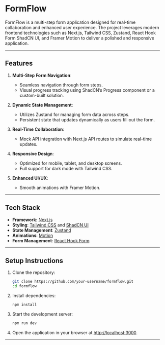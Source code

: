 # FormFlow

FormFlow is a multi-step form application designed for real-time collaboration and enhanced user experience. The project leverages modern frontend technologies such as Next.js, Tailwind CSS, Zustand, React Hook Form ShadCN UI, and Framer Motion to deliver a polished and responsive application.

---

## Features

1. **Multi-Step Form Navigation**:

   - Seamless navigation through form steps.
   - Visual progress tracking using ShadCN’s Progress component or a custom-built solution.

2. **Dynamic State Management**:

   - Utilizes Zustand for managing form data across steps.
   - Persistent state that updates dynamically as users fill out the form.

3. **Real-Time Collaboration**:

   - Mock API integration with Next.js API routes to simulate real-time updates.

4. **Responsive Design**:

   - Optimized for mobile, tablet, and desktop screens.
   - Full support for dark mode with Tailwind CSS.

5. **Enhanced UI/UX**:

   - Smooth animations with Framer Motion.

---

## Tech Stack

- **Framework**: [Next.js](https://nextjs.org/)
- **Styling**: [Tailwind CSS](https://tailwindcss.com/) and [ShadCN UI](https://shadcn.dev/)
- **State Management**: [Zustand](https://zustand.docs.pmnd.rs/getting-started/introduction)
- **Animations**: [Motion](https://motion.dev/docs)
- **Form Management**: [React Hook Form](https://www.react-hook-form.com/)

---

## Setup Instructions

1. Clone the repository:

   ```bash
   git clone https://github.com/your-username/formflow.git
   cd formflow
   ```

2. Install dependencies:

   ```bash
   npm install
   ```

3. Start the development server:

   ```bash
   npm run dev
   ```

4. Open the application in your browser at [http://localhost:3000](http://localhost:3000).

---
